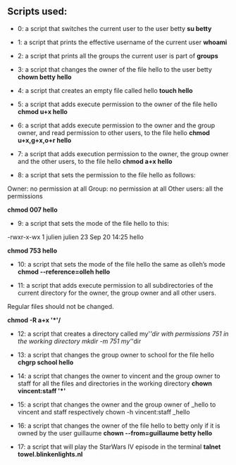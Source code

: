 ## Scripts used:

* 0: a script that switches the current user to the user betty
**su betty**

* 1: a script that prints the effective username of the current user
**whoami**

* 2: a script that prints all the groups the current user is part of
**groups**

* 3: a script that changes the owner of the file hello to the user betty
**chown betty hello**

* 4: a script that creates an empty file called hello
**touch hello**

* 5: a script that adds execute permission to the owner of the file hello
**chmod u+x hello**

* 6: a script that adds execute permission to the owner and the group owner, and read permission to other users, to the file hello
**chmod u+x,g+x,o+r hello**

* 7: a script that adds execution permission to the owner, the group owner and the other users, to the file hello
**chmod a+x hello**

* 8: a script that sets the permission to the file hello as follows:

Owner: no permission at all
Group: no permission at all
Other users: all the permissions

**chmod 007 hello**

* 9: a script that sets the mode of the file hello to this:

-rwxr-x-wx 1 julien julien 23 Sep 20 14:25 hello

**chmod 753 hello**

* 10: a script that sets the mode of the file hello the same as olleh’s mode
**chmod --reference=olleh hello**

* 11: a script that adds execute permission to all subdirectories of the current directory for the owner, the group owner and all other users.

Regular files should not be changed.

**chmod -R a+x '*'/**

* 12: a script that creates a directory called my'_'dir with permissions 751 in the working directory
mkdir -m 751 my'_'dir

* 13: a script that changes the group owner to school for the file hello
**chgrp school hello**

* 14: a script that changes the owner to vincent and the group owner to staff for all the files and directories in the working directory
**chown vincent:staff '*'**

* 15: a script that changes the owner and the group owner of _hello to vincent and staff respectively
chown -h vincent:staff _hello

* 16: a script that changes the owner of the file hello to betty only if it is owned by the user guillaume
**chown --from=guillaume betty hello**

* 17: a script that will play the StarWars IV episode in the terminal
**talnet towel.blinkenlights.nl**

